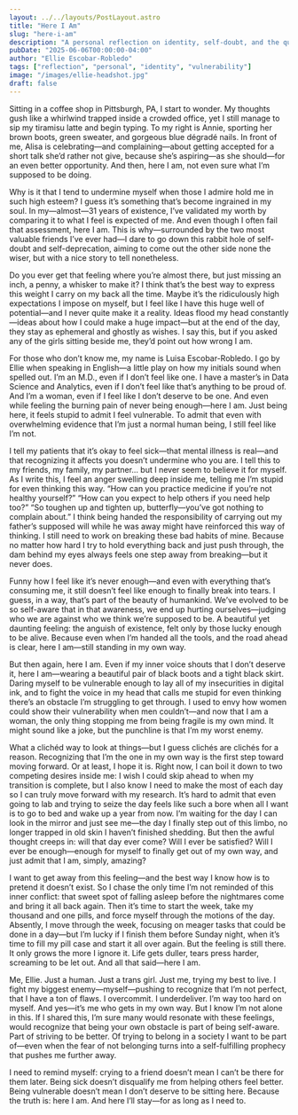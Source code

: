 ```yaml
---
layout: ../../layouts/PostLayout.astro
title: "Here I Am"
slug: "here-i-am"
description: "A personal reflection on identity, self-doubt, and the quiet power of simply being present."
pubDate: "2025-06-06T00:00:00-04:00"
author: "Ellie Escobar-Robledo"
tags: ["reflection", "personal", "identity", "vulnerability"]
image: "/images/ellie-headshot.jpg"
draft: false
---
```


Sitting in a coffee shop in Pittsburgh, PA, I start to wonder. My thoughts gush like a whirlwind trapped inside a crowded office, yet I still manage to sip my tiramisu latte and begin typing. To my right is Annie, sporting her brown boots, green sweater, and gorgeous blue dégradé nails. In front of me, Alisa is celebrating—and complaining—about getting accepted for a short talk she’d rather not give, because she’s aspiring—as she should—for an even better opportunity. And then, here I am, not even sure what I’m supposed to be doing.

Why is it that I tend to undermine myself when those I admire hold me in such high esteem? I guess it’s something that’s become ingrained in my soul. In my—almost—31 years of existence, I’ve validated my worth by comparing it to what I feel is expected of me. And even though I often fail that assessment, here I am. This is why—surrounded by the two most valuable friends I’ve ever had—I dare to go down this rabbit hole of self-doubt and self-deprecation, aiming to come out the other side none the wiser, but with a nice story to tell nonetheless.

Do you ever get that feeling where you’re almost there, but just missing an inch, a penny, a whisker to make it? I think that’s the best way to express this weight I carry on my back all the time. Maybe it’s the ridiculously high expectations I impose on myself, but I feel like I have this huge well of potential—and I never quite make it a reality. Ideas flood my head constantly—ideas about how I could make a huge impact—but at the end of the day, they stay as ephemeral and ghostly as wishes. I say this, but if you asked any of the girls sitting beside me, they’d point out how wrong I am.

For those who don’t know me, my name is Luisa Escobar-Robledo. I go by Ellie when speaking in English—a little play on how my initials sound when spelled out. I’m an M.D., even if I don’t feel like one. I have a master’s in Data Science and Analytics, even if I don’t feel like that’s anything to be proud of. And I’m a woman, even if I feel like I don’t deserve to be one. And even while feeling the burning pain of never being enough—here I am. Just being here, it feels stupid to admit I feel vulnerable. To admit that even with overwhelming evidence that I’m just a normal human being, I still feel like I’m not.

I tell my patients that it’s okay to feel sick—that mental illness is real—and that recognizing it affects you doesn’t undermine who you are. I tell this to my friends, my family, my partner… but I never seem to believe it for myself. As I write this, I feel an anger swelling deep inside me, telling me I’m stupid for even thinking this way. “How can you practice medicine if you’re not healthy yourself?” “How can you expect to help others if you need help too?” “So toughen up and tighten up, butterfly—you’ve got nothing to complain about.” I think being handed the responsibility of carrying out my father’s supposed will while he was away might have reinforced this way of thinking. I still need to work on breaking these bad habits of mine. Because no matter how hard I try to hold everything back and just push through, the dam behind my eyes always feels one step away from breaking—but it never does.

Funny how I feel like it’s never enough—and even with everything that’s consuming me, it still doesn’t feel like enough to finally break into tears. I guess, in a way, that’s part of the beauty of humankind. We’ve evolved to be so self-aware that in that awareness, we end up hurting ourselves—judging who we are against who we think we’re supposed to be. A beautiful yet daunting feeling: the anguish of existence, felt only by those lucky enough to be alive. Because even when I’m handed all the tools, and the road ahead is clear, here I am—still standing in my own way.

But then again, here I am. Even if my inner voice shouts that I don’t deserve it, here I am—wearing a beautiful pair of black boots and a tight black skirt. Daring myself to be vulnerable enough to lay all of my insecurities in digital ink, and to fight the voice in my head that calls me stupid for even thinking there’s an obstacle I’m struggling to get through. I used to envy how women could show their vulnerability when men couldn’t—and now that I am a woman, the only thing stopping me from being fragile is my own mind. It might sound like a joke, but the punchline is that I’m my worst enemy.

What a clichéd way to look at things—but I guess clichés are clichés for a reason. Recognizing that I’m the one in my own way is the first step toward moving forward. Or at least, I hope it is. Right now, I can boil it down to two competing desires inside me: I wish I could skip ahead to when my transition is complete, but I also know I need to make the most of each day so I can truly move forward with my research. It’s hard to admit that even going to lab and trying to seize the day feels like such a bore when all I want is to go to bed and wake up a year from now. I’m waiting for the day I can look in the mirror and just see me—the day I finally step out of this limbo, no longer trapped in old skin I haven’t finished shedding. But then the awful thought creeps in: will that day ever come? Will I ever be satisfied? Will I ever be enough—enough for myself to finally get out of my own way, and just admit that I am, simply, amazing?

I want to get away from this feeling—and the best way I know how is to pretend it doesn’t exist. So I chase the only time I’m not reminded of this inner conflict: that sweet spot of falling asleep before the nightmares come and bring it all back again. Then it’s time to start the week, take my thousand and one pills, and force myself through the motions of the day. Absently, I move through the week, focusing on meager tasks that could be done in a day—but I’m lucky if I finish them before Sunday night, when it’s time to fill my pill case and start it all over again. But the feeling is still there. It only grows the more I ignore it. Life gets duller, tears press harder, screaming to be let out. And all that said—here I am.

Me, Ellie. Just a human. Just a trans girl. Just me, trying my best to live. I fight my biggest enemy—myself—pushing to recognize that I’m not perfect, that I have a ton of flaws. I overcommit. I underdeliver. I’m way too hard on myself. And yes—it’s me who gets in my own way. But I know I’m not alone in this. If I shared this, I’m sure many would resonate with these feelings, would recognize that being your own obstacle is part of being self-aware. Part of striving to be better. Of trying to belong in a society I want to be part of—even when the fear of not belonging turns into a self-fulfilling prophecy that pushes me further away.

I need to remind myself: crying to a friend doesn’t mean I can’t be there for them later. Being sick doesn’t disqualify me from helping others feel better. Being vulnerable doesn’t mean I don’t deserve to be sitting here. Because the truth is: here I am. And here I’ll stay—for as long as I need to.




